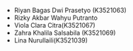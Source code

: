 <ul>
<li>Riyan Bagas Dwi Prasetyo (K3521063)</li>
<li>Rizky Akbar Wahyu Putranto</li> 
<li>Viola Clara Citra(K3521067)</li> 
<li>Zahra Khalila Salsabila (K3521069)</li>
<li>Lina Nurullaili(K3521039)</li>
</ul>
